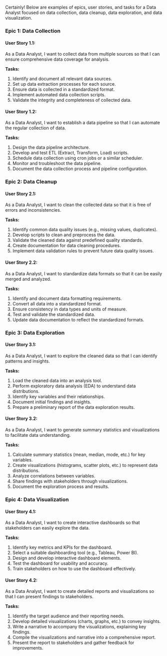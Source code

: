 Certainly! Below are examples of epics, user stories, and tasks for a Data Analyst focused on data collection, data cleanup, data exploration, and data visualization.

### Epic 1: Data Collection

#### User Story 1.1:

As a Data Analyst, I want to collect data from multiple sources so that I can ensure comprehensive data coverage for analysis.

**Tasks:**

1. Identify and document all relevant data sources.
2. Set up data extraction processes for each source.
3. Ensure data is collected in a standardized format.
4. Implement automated data collection scripts.
5. Validate the integrity and completeness of collected data.

#### User Story 1.2:

As a Data Analyst, I want to establish a data pipeline so that I can automate the regular collection of data.

**Tasks:**

1. Design the data pipeline architecture.
2. Develop and test ETL (Extract, Transform, Load) scripts.
3. Schedule data collection using cron jobs or a similar scheduler.
4. Monitor and troubleshoot the data pipeline.
5. Document the data collection process and pipeline configuration.

### Epic 2: Data Cleanup

#### User Story 2.1:

As a Data Analyst, I want to clean the collected data so that it is free of errors and inconsistencies.

**Tasks:**

1. Identify common data quality issues (e.g., missing values, duplicates).
2. Develop scripts to clean and preprocess the data.
3. Validate the cleaned data against predefined quality standards.
4. Create documentation for data cleaning procedures.
5. Implement data validation rules to prevent future data quality issues.

#### User Story 2.2:

As a Data Analyst, I want to standardize data formats so that it can be easily merged and analyzed.

**Tasks:**

1. Identify and document data formatting requirements.
2. Convert all data into a standardized format.
3. Ensure consistency in data types and units of measure.
4. Test and validate the standardized data.
5. Update data documentation to reflect the standardized formats.

### Epic 3: Data Exploration

#### User Story 3.1:

As a Data Analyst, I want to explore the cleaned data so that I can identify patterns and insights.

**Tasks:**

1. Load the cleaned data into an analysis tool.
2. Perform exploratory data analysis (EDA) to understand data distributions.
3. Identify key variables and their relationships.
4. Document initial findings and insights.
5. Prepare a preliminary report of the data exploration results.

#### User Story 3.2:

As a Data Analyst, I want to generate summary statistics and visualizations to facilitate data understanding.

**Tasks:**

1. Calculate summary statistics (mean, median, mode, etc.) for key variables.
2. Create visualizations (histograms, scatter plots, etc.) to represent data distributions.
3. Analyze correlations between variables.
4. Share findings with stakeholders through visualizations.
5. Document the exploration process and results.

### Epic 4: Data Visualization

#### User Story 4.1:

As a Data Analyst, I want to create interactive dashboards so that stakeholders can easily explore the data.

**Tasks:**

1. Identify key metrics and KPIs for the dashboard.
2. Select a suitable dashboarding tool (e.g., Tableau, Power BI).
3. Design and develop interactive dashboard elements.
4. Test the dashboard for usability and accuracy.
5. Train stakeholders on how to use the dashboard effectively.

#### User Story 4.2:

As a Data Analyst, I want to create detailed reports and visualizations so that I can present findings to stakeholders.

**Tasks:**

1. Identify the target audience and their reporting needs.
2. Develop detailed visualizations (charts, graphs, etc.) to convey insights.
3. Write a narrative to accompany the visualizations, explaining key findings.
4. Compile the visualizations and narrative into a comprehensive report.
5. Present the report to stakeholders and gather feedback for improvements.

